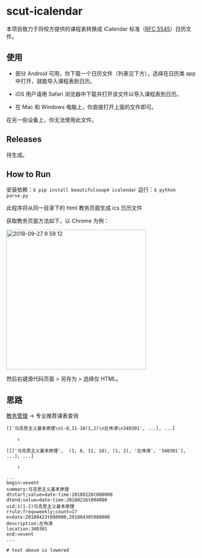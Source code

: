 # scut-icalendar

本项目致力于将校方提供的课程表转换成 iCalendar 标准（[RFC 5545](https://tools.ietf.org/html/rfc5545)）日历文件。

## 使用

* 部分 Android 可用，你下载一个日历文件（列表见下方），选择在日历类 app 中打开，就能导入课程表到日历。

* iOS 用户请用 Safari 浏览器中下载并打开该文件以导入课程表到日历。

* 在 Mac 和 Windows 电脑上，你直接打开上面的文件即可。

在另一些设备上，你无法使用此文件。

## Releases

待生成。

## How to Run

安装依赖：`$ pip install beautifulsoup4 icalendar`
运行：`$ python parse.py`

此程序将从同一目录下的 html 教务页面生成 ics 日历文件

获取教务页面方法如下，以 Chrome 为例：

<img width="367" alt="2018-09-27 9 59 12" src="https://user-images.githubusercontent.com/29699904/46151453-641dd500-c2a1-11e8-95bc-90bb473368ba.png">

然后右键源代码页面 > 另存为 > 选择仅 HTML。


## 思路

[教务管理](http://xsweb.scuteo.com/default2.aspx) → 专业推荐课表查询

```
[['马克思主义基本原理\n1-8,11-18(1,2)\n左伟清\n340301', ...], ...]

    ↓

[[['马克思主义基本原理',  (1, 8, 11, 18), (1, 2), '左伟清', '340301'], ...], ...]

    ↓

...
begin:vevent
summary:马克思主义基本原理
dtstart;value=date-time:20180226t080000
dtend;value=date-time:20180226t094000
uid:1(1-2)马克思主义基本原理
rrule:freq=weekly;count=17
exdate:20180423t080000,20180430t080000
description:左伟清
location:340301
end:vevent
...

# text above is lowered
```
